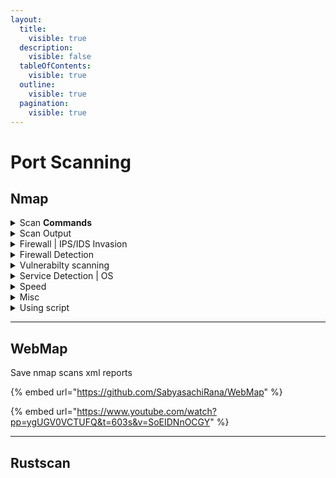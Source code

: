```yaml
---
layout:
  title:
    visible: true
  description:
    visible: false
  tableOfContents:
    visible: true
  outline:
    visible: true
  pagination:
    visible: true
---
```


# Port Scanning

## Nmap

<details>

<summary>Scan <strong>Commands</strong></summary>

ICMP echo | Ping swip

{% code fullWidth="true" %}
```bash
nmap -sn $ipAddress
```
{% endcode %}

TCP connect scan

```bash
nmap -sT $ipAddress
```

TCP SYN scan Stealth

```bash
nmap -sS $ipAddress
```

UDP scan

```bash
nmap -sU $ipAddress
```

Aggressive scan

```bash
nmap -A $ipAddress
```

Fast Most commonly ports

```bash
nmap -F $ipAddress
```

Scan all ports

```bash
nmap -p- $ipAddress
```

Scan whole subnet

```javascript
nmap 192.168.0.0/24
```

***

**Misc**

Custom Scan

```bash
nmap -p 443 $ipAddress
```

Show only open ports

```bash
nmap --open $ipAddress
```



</details>

<details>

<summary>Scan Output</summary>

Verbose increases the level of detail

```bash
nmap -vv $ipAddress
```

```bash
nmap -v $ipAddress
```

Tells reason

```bash
nmap --reason $ipAddress
```

</details>

<details>

<summary>Firewall | IPS/IDS Invasion</summary>

Inverse XMAS scan | Only Linux

```bash
nmap -sX $ipAddress
```

Fin scan  | Only Linux

```bash
nmap -sF $ipAddress
```

Null scan | Only Linux

```bash
nmap -sN $ipAddress
```

Scan Speed adjust

```bash
nmap -T0 -T1 -T2 -T3 -T4 -T5 $ipAddress
```

**Decoy Firewall Evasion**

• -D ‘’ip1 or ip1,ip2’’ or RND:’’number’’ (don’t scan all 65,535, only what you need) and going low and slow to evade IDS and SIEM traffic flow detections)

Packet Fragmentation to 8 bytes

```bash
nmap -f $ipaddress
```

</details>

<details>

<summary>Firewall Detection</summary>

ACK Probing

```bash
nmap -sA $ipAddress
```

</details>

<details>

<summary>Vulnerabilty scanning</summary>

```bash
nmap  --scripts vulners $ipAddress
```

</details>

<details>

<summary>Service Detection | OS</summary>

Show Version

```bash
nmap -sV $ipAddress
```

banner grabbing

```bash
nmap  --script banner $ipAddress
```

Show Operating System

```bash
nmap -O $ipAddress
```

</details>

<details>

<summary>Speed</summary>

Scan Speed adjust

```bash
nmap -T0 -T1 -T2 -T3 -T4 -T5 $ipAddress
```

</details>

<details>

<summary>Misc</summary>

Traceroute&#x20;

```bash
nmap  --traceroute $ipAddress
```

Save Results

```bash
nmap -oG exmaple.txt > ‘’path’’ $ipAddress
```

Nmap update Database

```bash
nmap --script-updatedb
```

</details>

<details>

<summary>Using script</summary>

```bash
qnmap --script scriptexmaple or script1 script2
```

```bash
nmap --script ftp-* (runs all scripts)
```

</details>

***

## **WebMap**

Save nmap scans xml reports

{% embed url="https://github.com/SabyasachiRana/WebMap" %}

{% embed url="https://www.youtube.com/watch?pp=ygUGV0VCTUFQ&t=603s&v=SoEIDNnOCGY" %}

***

## Rustscan





